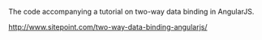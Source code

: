 The code accompanying a tutorial on two-way data binding in AngularJS.

http://www.sitepoint.com/two-way-data-binding-angularjs/
